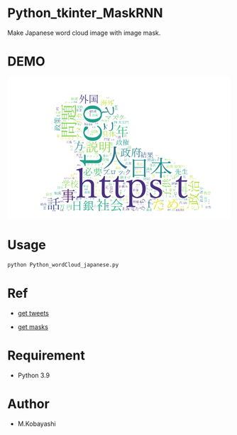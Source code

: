 # Python_tkinter_MaskRNN

Make Japanese word cloud image with image mask.

# DEMO

![Python_wordCloud_japanese](./WordCloudImg_tweet_ID87027640_20220611181929.txt.png)

# Usage

```bash
python Python_wordCloud_japanese.py
```
# Ref

* [get tweets](https://github.com/misakikobayashi1984/Python_statistics_ml/tree/main/Python_twitter_getTweet)

* [get masks](https://github.com/misakikobayashi1984/Python_statistics_ml/tree/main/Python_tkinter_MaskRNN)

# Requirement

* Python 3.9

# Author

* M.Kobayashi